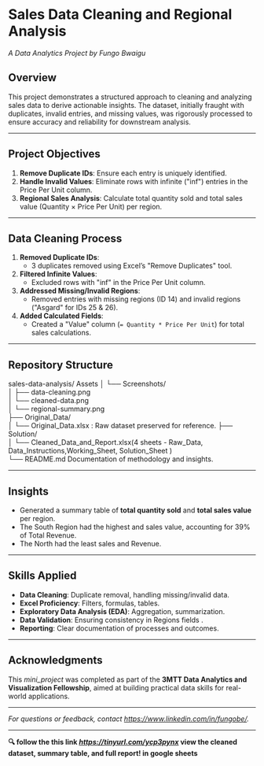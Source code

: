 # Sales Data Cleaning and Regional Analysis  
*A Data Analytics Project by Fungo Bwaigu*  

## Overview  
This project demonstrates a structured approach to cleaning and analyzing sales data to derive actionable insights. 
The dataset, initially fraught with duplicates, invalid entries, and missing values, was rigorously processed
 to ensure accuracy and reliability for downstream analysis.  

---

## Project Objectives  
1. **Remove Duplicate IDs**: Ensure each entry is uniquely identified.  
2. **Handle Invalid Values**: Eliminate rows with infinite ("inf") entries in the Price Per Unit column.  
3. **Regional Sales Analysis**: Calculate total quantity sold and total sales value (Quantity × Price Per Unit) per region.  

---

## Data Cleaning Process  
1. **Removed Duplicate IDs**:  
   - 3 duplicates removed using Excel’s "Remove Duplicates" tool.  
2. **Filtered Infinite Values**:  
   - Excluded rows with "inf" in the Price Per Unit column.  
3. **Addressed Missing/Invalid Regions**:  
   - Removed entries with missing regions (ID 14) and invalid regions ("Asgard" for IDs 25 & 26).  
4. **Added Calculated Fields**:  
   - Created a "Value" column (`= Quantity * Price Per Unit`) for total sales calculations.  

---

## Repository Structure 

sales-data-analysis/
	Assets
│   └── Screenshots/  
│       ├── data-cleaning.png  
│       └── cleaned-data.png	
│       └── regional-summary.png		
├── Original_Data/  
│   └── Original_Data.xlsx : Raw dataset preserved for reference. 
├── Solution/  
│   └── Cleaned_Data_and_Report.xlsx(4 sheets - Raw_Data, Data_Instructions,Working_Sheet, Solution_Sheet )  
└── README.md Documentation of methodology and insights.
  

---

## Insights  
- Generated a summary table of **total quantity sold** and **total sales value** per region.  
- The South Region had the highest and sales value, accounting for 39% of Total Revenue. 
- The North had the least sales and Revenue. 

---


## Skills Applied  
- **Data Cleaning**: Duplicate removal, handling missing/invalid data.  
- **Excel Proficiency**: Filters, formulas, tables.  
- **Exploratory Data Analysis (EDA)**: Aggregation, summarization.  
- **Data Validation**: Ensuring consistency in Regions fields .  
- **Reporting**: Clear documentation of processes and outcomes.  

---

## Acknowledgments  
This *mini_project* was completed as part of the **3MTT Data Analytics and Visualization Fellowship**,
 aimed at building practical data skills for real-world applications.  

---

*For questions or feedback, contact https://www.linkedin.com/in/fungobe/.*  

---  

**🔍 follow the this link *https://tinyurl.com/ycp3pynx*  view the cleaned dataset, summary table, and full report! in google sheets**  


  